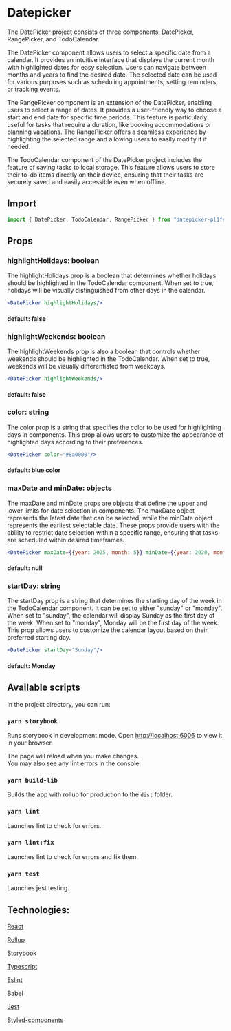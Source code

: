 # Datepicker

The DatePicker project consists of three components: DatePicker, RangePicker, and TodoCalendar.

The DatePicker component allows users to select a specific date from a calendar. It provides an intuitive interface that displays the current month with highlighted dates for easy selection. Users can navigate between months and years to find the desired date. The selected date can be used for various purposes such as scheduling appointments, setting reminders, or tracking events.

The RangePicker component is an extension of the DatePicker, enabling users to select a range of dates. It provides a user-friendly way to choose a start and end date for specific time periods. This feature is particularly useful for tasks that require a duration, like booking accommodations or planning vacations. The RangePicker offers a seamless experience by highlighting the selected range and allowing users to easily modify it if needed.

The TodoCalendar component of the DatePicker project includes the feature of saving tasks to local storage. This feature allows users to store their to-do items directly on their device, ensuring that their tasks are securely saved and easily accessible even when offline.

## Import

```js
import { DatePicker, TodoCalendar, RangePicker } from "datepicker-pl1fert";
```

## Props

### highlightHolidays: boolean

The highlightHolidays prop is a boolean that determines whether holidays should be highlighted in the TodoCalendar component. When set to true, holidays will be visually distinguished from other days in the calendar.

```jsx
<DatePicker highlightHolidays/>
```

#### default: false

### highlightWeekends: boolean

The highlightWeekends prop is also a boolean that controls whether weekends should be highlighted in the TodoCalendar. When set to true, weekends will be visually differentiated from weekdays.

```jsx
<DatePicker highlightWeekends/>
```

#### default: false

### color: string

The color prop is a string that specifies the color to be used for highlighting days in components. This prop allows users to customize the appearance of highlighted days according to their preferences.

```jsx
<DatePicker color="#8a0000"/>
```

#### default: blue color

### maxDate and minDate: objects

The maxDate and minDate props are objects that define the upper and lower limits for date selection in components. The maxDate object represents the latest date that can be selected, while the minDate object represents the earliest selectable date. These props provide users with the ability to restrict date selection within a specific range, ensuring that tasks are scheduled within desired timeframes.

```jsx
<DatePicker maxDate={{year: 2025, month: 5}} minDate={{year: 2020, month: 5}}/>
```

#### default: null

### startDay: string

The startDay prop is a string that determines the starting day of the week in the TodoCalendar component. It can be set to either "sunday" or "monday". When set to "sunday", the calendar will display Sunday as the first day of the week. When set to "monday", Monday will be the first day of the week. This prop allows users to customize the calendar layout based on their preferred starting day.

```jsx
<DatePicker startDay="Sunday"/>
```

#### default: Monday

## Available scripts

In the project directory, you can run:

### `yarn storybook`

Runs storybook in development mode.
Open [http://localhost:6006](http://localhost:6006) to view it in your browser.

The page will reload when you make changes.\
You may also see any lint errors in the console.

### `yarn build-lib`

Builds the app with rollup for production to the `dist` folder.

### `yarn lint`

Launches lint to check for errors.

### `yarn lint:fix`

Launches lint to check for errors and fix them.

### `yarn test`

Launches jest testing.

## Technologies:

[React](https://react.dev/)

[Rollup](https://rollupjs.org)

[Storybook](https://storybook.js.org)

[Typescript](https://www.typescriptlang.org/)

[Eslint](https://eslint.org/)

[Babel](https://babeljs.io/)

[Jest](https://jestjs.io/)

[Styled-components](https://www.styled-components.com)
